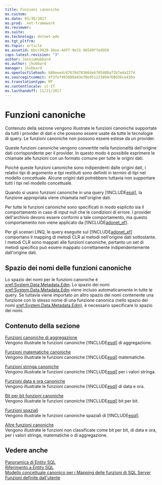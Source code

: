 ```yaml
---
title: Funzioni canoniche
ms.custom: 
ms.date: 03/30/2017
ms.prod: .net-framework
ms.reviewer: 
ms.suite: 
ms.technology: dotnet-ado
ms.tgt_pltfrm: 
ms.topic: article
ms.assetid: bbcc9928-36ea-4dff-9e31-96549ffed958
caps.latest.revision: "3"
author: JennieHubbard
ms.author: jhubbard
manager: jhubbard
ms.openlocfilehash: b80eeedc67678d703664eb705408a72b7e4a2274
ms.sourcegitcommit: 4f3fef493080a43e70e951223894768d36ce430a
ms.translationtype: MT
ms.contentlocale: it-IT
ms.lasthandoff: 11/21/2017
---
```

# <a name="canonical-functions"></a>Funzioni canoniche
Contenuto della sezione vengono illustrate le funzioni canoniche supportate da tutti i provider di dati e che possono essere usate da tutte le tecnologie di query. Le funzioni canoniche non possono essere estese da un provider.  
  
 Queste funzioni canoniche vengono convertite nella funzionalità dell'origine dati corrispondente per il provider. In questo modo è possibile esprimere le chiamate alle funzioni con un formato comune per tutte le origini dati.  
  
 Poiché queste funzioni canoniche sono indipendenti dalle origini dati, i relativi tipi di argomento e tipi restituiti sono definiti in termini di tipi nel modello concettuale. Alcune origini dati potrebbero tuttavia non supportare tutti i tipi nel modello concettuale.  
  
 Quando si usano funzioni canoniche in una query [!INCLUDE[esql](../../../../../../includes/esql-md.md)], la funzione appropriata viene chiamata nell'origine dati.  
  
 Per tutte le funzioni canoniche sono specificati in modo esplicito sia il comportamento in caso di input null che le condizioni di errore. I provider dell'archivio devono essere conformi a tale comportamento, ma questo comportamento non viene applicato da [!INCLUDE[adonet_ef](../../../../../../includes/adonet-ef-md.md)].  
  
 Per gli scenari LINQ, le query eseguite sul [!INCLUDE[adonet_ef](../../../../../../includes/adonet-ef-md.md)] comportano il mapping di metodi CLR ai metodi nell'origine dati sottostante. I metodi CLR sono mappati alle funzioni canoniche, pertanto un set di metodi specifico può essere mappato correttamente indipendentemente dall'origine dati.  
  
## <a name="canonical-functions-namespace"></a>Spazio dei nomi delle funzioni canoniche  
 Lo spazio dei nomi per le funzioni canoniche è <xref:System.Data.Metadata.Edm>. Lo spazio dei nomi <xref:System.Data.Metadata.Edm> viene incluso automaticamente in tutte le query. Se tuttavia viene importato un altro spazio dei nomi contenente una funzione con lo stesso nome di una funzione canonica (nello spazio dei nomi <xref:System.Data.Metadata.Edm>), è necessario specificare lo spazio dei nomi.  
  
## <a name="in-this-section"></a>Contenuto della sezione  
 [Funzioni canoniche di aggregazione](../../../../../../docs/framework/data/adonet/ef/language-reference/aggregate-canonical-functions.md)  
 Vengono illustrate le funzioni canoniche [!INCLUDE[esql](../../../../../../includes/esql-md.md)] di aggregazione.  
  
 [Funzioni matematiche canoniche](../../../../../../docs/framework/data/adonet/ef/language-reference/math-canonical-functions.md)  
 Vengono illustrate le funzioni canoniche [!INCLUDE[esql](../../../../../../includes/esql-md.md)] matematiche.  
  
 [Funzioni stringa canoniche](../../../../../../docs/framework/data/adonet/ef/language-reference/string-canonical-functions.md)  
 Vengono illustrate le funzioni canoniche [!INCLUDE[esql](../../../../../../includes/esql-md.md)] per i valori stringa.  
  
 [Funzioni data e ora canoniche](../../../../../../docs/framework/data/adonet/ef/language-reference/date-and-time-canonical-functions.md)  
 Vengono illustrate le funzioni canoniche [!INCLUDE[esql](../../../../../../includes/esql-md.md)] di data e ora.  
  
 [Bit per bit funzioni canoniche](../../../../../../docs/framework/data/adonet/ef/language-reference/bitwise-canonical-functions.md)  
 Vengono illustrate le funzioni canoniche [!INCLUDE[esql](../../../../../../includes/esql-md.md)] bit per bit.  
  
 [Funzioni spaziali](../../../../../../docs/framework/data/adonet/ef/language-reference/spatial-functions.md)  
 Vengono illustrate le funzioni canoniche spaziali di [!INCLUDE[esql](../../../../../../includes/esql-md.md)].  
  
 [Altre funzioni canoniche](../../../../../../docs/framework/data/adonet/ef/language-reference/other-canonical-functions.md)  
 Vengono illustrate le funzioni non classificate come bit per bit, di data e ora, per i valori stringa, matematiche o di aggregazione.  
  
## <a name="see-also"></a>Vedere anche  
 [Panoramica di Entity SQL](../../../../../../docs/framework/data/adonet/ef/language-reference/entity-sql-overview.md)  
 [Riferimento a Entity SQL](../../../../../../docs/framework/data/adonet/ef/language-reference/entity-sql-reference.md)  
 [Modello concettuale canonico per i Mapping delle funzioni di SQL Server](../../../../../../docs/framework/data/adonet/ef/conceptual-model-canonical-to-sql-server-functions-mapping.md)  
 [Funzioni definite dall'utente](../../../../../../docs/framework/data/adonet/ef/language-reference/user-defined-functions-entity-sql.md)
